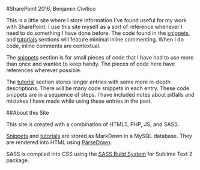 #SharePoint 2016, Benjamin Civitico

This is a little site where I store information I've found useful for my work with SharePoint. I use this site myself as a sort of reference whenever I need to do something I have done before. The code found in the [snippets](.?p=2), and [tutorials](.?p=1) sections will feature minimal inline commenting. When I do code, inline comments are contextual.

The [snippets](.?p=2) section is for small pieces of code that I have had to use more than once and wanted to keep handy. The pieces of code here have references wherever possible.

The [tutorial](.?p=1) section stores longer entries with some more in-depth descriptions. There will be many code snippets in each entry. These code snippets are in a sequence of steps. I have included notes about pitfalls and mistakes I have made while using these entries in the past.

##About this Site

This site is created with a combination of HTML5, PHP, JS, and SASS. 

[Snippets](.?p=2) and [tutorials](.?p=1) are stored as MarkDown in a MySQL database. They are rendered into HTML using [ParseDown](http://parsedown.org/).

SASS is compiled into CSS using the [SASS Build System](https://github.com/jaumefontal/SASS-Build-SublimeText2) for Sublime Text 2 package.